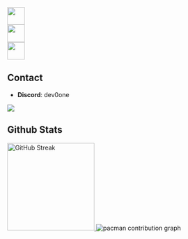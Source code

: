 <a href="https://skillicons.dev">
  <img height=40 src="https://skillicons.dev/icons?i=discord,spotify" />
  <br />
  <img height=40 src="https://skillicons.dev/icons?i=js,java,kotlin,python,html,css" />
  <br />
  <img height=40 src="https://skillicons.dev/icons?i=nginx,git,github,vscode,idea,webstorm,pycharm,mysql,redis" />
</a>

## Contact
- **Discord**: dev0one
<a href="https://discord.com/users/1420691621770559521">
  <img src="https://lanyard.cnrad.dev/api/1420691621770559521?showDisplayName=true&idleMessage=Doin'%20nothing%20special%20rn%20:P">
</a>

## Github Stats
<a href="https://git.io/streak-stats">
  <picture>
    <source
      srcset="https://streak-stats.demolab.com?user=giqnt&theme=tokyonight"
      media="(prefers-color-scheme: dark)"
    />
    <source
      srcset="https://streak-stats.demolab.com?user=giqnt"
      media="(prefers-color-scheme: light), (prefers-color-scheme: no-preference)"
    />
    <img height=200 alt="GitHub Streak" />
  </picture>
</a>

<picture>
  <source media="(prefers-color-scheme: dark)" srcset="https://raw.githubusercontent.com/py0z/py0z/output/pacman-contribution-graph-dark.svg">
  <source media="(prefers-color-scheme: light)" srcset="https://raw.githubusercontent.com/py0z/py0z/output/pacman-contribution-graph.svg">
  <img alt="pacman contribution graph" src="https://raw.githubusercontent.com/py0z/py0z/development/pacman-contribution-graph.svg">
</picture>
